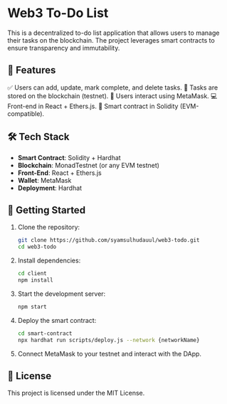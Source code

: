 # Web3 To-Do List

This is a decentralized to-do list application that allows users to manage their tasks on the blockchain. The project leverages smart contracts to ensure transparency and immutability.

## 📌 Features
✅ Users can add, update, mark complete, and delete tasks.
🔗 Tasks are stored on the blockchain (testnet).
🦊 Users interact using MetaMask.
💻 Front-end in React + Ethers.js.
📜 Smart contract in Solidity (EVM-compatible).

## 🛠 Tech Stack
- **Smart Contract**: Solidity + Hardhat
- **Blockchain**: MonadTestnet (or any EVM testnet)
- **Front-End**: React + Ethers.js
- **Wallet**: MetaMask
- **Deployment**: Hardhat

## 🚀 Getting Started

1. Clone the repository:
   ```sh
   git clone https://github.com/syamsulhudauul/web3-todo.git
   cd web3-todo
   ```

2. Install dependencies:
   ```sh
   cd client
   npm install
   ```

3. Start the development server:
   ```sh
   npm start
   ```

4. Deploy the smart contract:
   ```sh
   cd smart-contract
   npx hardhat run scripts/deploy.js --network {networkName}
   ```

5. Connect MetaMask to your testnet and interact with the DApp.

## 📜 License
This project is licensed under the MIT License.

